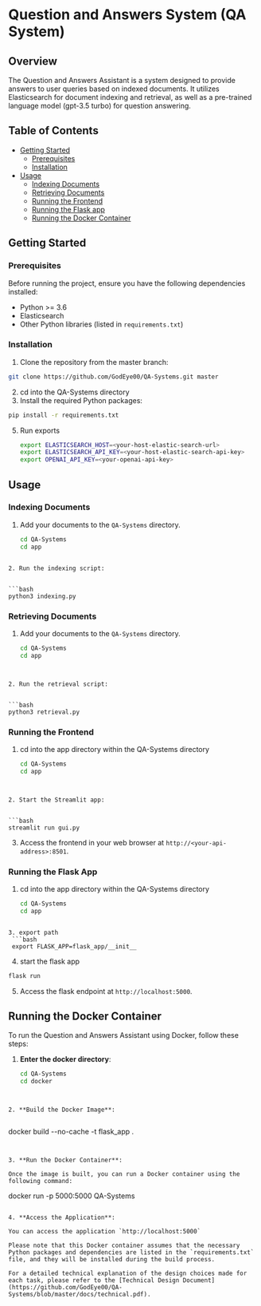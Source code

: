 # Question and Answers System (QA System)

## Overview

The Question and Answers Assistant is a system designed to provide answers to user queries based on indexed documents. It utilizes Elasticsearch for document indexing and retrieval, as well as a pre-trained language model (gpt-3.5 turbo) for question answering.

## Table of Contents

- [Getting Started](#getting-started)
  - [Prerequisites](#prerequisites)
  - [Installation](#installation)
- [Usage](#usage)
  - [Indexing Documents](#indexing-documents)
  - [Retrieving Documents](#retrieving-documents)
  - [Running the Frontend](#running-the-frontend)
  - [Running the Flask app](#running-the-flask-app)
  - [Running the Docker Container](#running-the-docker-container)

## Getting Started

### Prerequisites

Before running the project, ensure you have the following dependencies installed:

- Python >= 3.6
- Elasticsearch
- Other Python libraries (listed in `requirements.txt`)

### Installation

1. Clone the repository from the master branch:

```bash
git clone https://github.com/GodEye00/QA-Systems.git master
```

2. cd into the QA-Systems directory
3. Install the required Python packages:

```bash
pip install -r requirements.txt
```

5. Run exports
   ```bash
   export ELASTICSEARCH_HOST=<your-host-elastic-search-url>
   export ELASTICSEARCH_API_KEY=<your-host-elastic-search-api-key>
   export OPENAI_API_KEY=<your-openai-api-key>
   ```

## Usage

### Indexing Documents

1. Add your documents to the `QA-Systems` directory.

   ```bash
   cd QA-Systems
   cd app
  ```
   
2. Run the indexing script:


```bash
python3 indexing.py
```


### Retrieving Documents

1. Add your documents to the `QA-Systems` directory.
   
   ```bash
   cd QA-Systems
   cd app
  ```


2. Run the retrieval script:


```bash
python3 retrieval.py
```


### Running the Frontend
1. cd into the app directory within the QA-Systems directory
   
   ```bash
   cd QA-Systems
   cd app
  ```


2. Start the Streamlit app:


```bash
streamlit run gui.py
```


3. Access the frontend in your web browser at `http://<your-api-address>:8501`.


### Running the Flask App
1. cd into the app directory within the QA-Systems directory
   
   ```bash
   cd QA-Systems
   cd app
  ```

3. export path
   ```bash
   export FLASK_APP=flask_app/__init__
   ```

4. start the flask app
   
```bash
flask run
```


5. Access the flask endpoint at `http://localhost:5000`.


## Running the Docker Container

To run the Question and Answers Assistant using Docker, follow these steps:

1. **Enter the docker directory**:
   
   ```bash
   cd QA-Systems
   cd docker
  ```


2. **Build the Docker Image**:


   ```
   docker build --no-cache -t flask_app .
   ```


3. **Run the Docker Container**:

   Once the image is built, you can run a Docker container using the following command:

   ```
   docker run -p 5000:5000 QA-Systems
   ```

4. **Access the Application**:

  You can access the application `http://localhost:5000`

Please note that this Docker container assumes that the necessary Python packages and dependencies are listed in the `requirements.txt` file, and they will be installed during the build process.

For a detailed technical explanation of the design choices made for each task, please refer to the [Technical Design Document](https://github.com/GodEye00/QA-Systems/blob/master/docs/technical.pdf).
